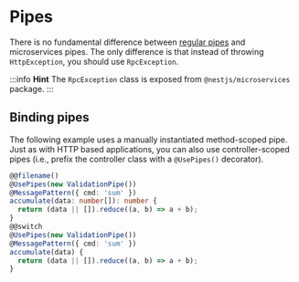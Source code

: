 # Pipes

There is no fundamental difference between [regular pipes](/pipes) and microservices pipes. The only difference is that instead of throwing `HttpException`, you should use `RpcException`.

:::info **Hint**
The `RpcException` class is exposed from `@nestjs/microservices` package.
:::

## Binding pipes

The following example uses a manually instantiated method-scoped pipe. Just as with HTTP based applications, you can also use controller-scoped pipes (i.e., prefix the controller class with a `@UsePipes()` decorator).

```typescript
@@filename()
@UsePipes(new ValidationPipe())
@MessagePattern({ cmd: 'sum' })
accumulate(data: number[]): number {
  return (data || []).reduce((a, b) => a + b);
}
@@switch
@UsePipes(new ValidationPipe())
@MessagePattern({ cmd: 'sum' })
accumulate(data) {
  return (data || []).reduce((a, b) => a + b);
}
```
